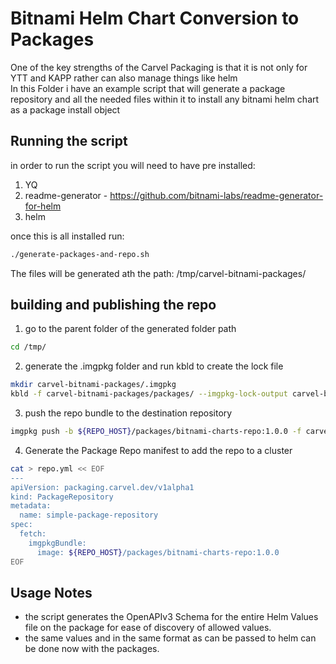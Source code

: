 # Bitnami Helm Chart Conversion to Packages
One of the key strengths of the Carvel Packaging is that it is not only for YTT and KAPP rather can also manage things like helm  
In this Folder i have an example script that will generate a package repository and all the needed files within it to install any bitnami helm chart as a package install object  

## Running the script
in order to run the script you will need to have pre installed:  
1. YQ
2. readme-generator - https://github.com/bitnami-labs/readme-generator-for-helm
3. helm  

once this is all installed run:  
``` bash
./generate-packages-and-repo.sh
```  
The files will be generated ath the path: /tmp/carvel-bitnami-packages/

## building and publishing the repo
1. go to the parent folder of the generated folder path
``` bash
cd /tmp/
```  
2. generate the .imgpkg folder and run kbld to create the lock file
``` bash
mkdir carvel-bitnami-packages/.imgpkg
kbld -f carvel-bitnami-packages/packages/ --imgpkg-lock-output carvel-bitnami-packages/.imgpkg/images.yml
```  
3. push the repo bundle to the destination repository
``` bash
imgpkg push -b ${REPO_HOST}/packages/bitnami-charts-repo:1.0.0 -f carvel-bitnami-packages
```  
4. Generate the Package Repo manifest to add the repo to a cluster
``` bash
cat > repo.yml << EOF
---
apiVersion: packaging.carvel.dev/v1alpha1
kind: PackageRepository
metadata:
  name: simple-package-repository
spec:
  fetch:
    imgpkgBundle:
      image: ${REPO_HOST}/packages/bitnami-charts-repo:1.0.0
EOF
```  

## Usage Notes
* the script generates the OpenAPIv3 Schema for the entire Helm Values file on the package for ease of discovery of allowed values.  
* the same values and in the same format as can be passed to helm can be done now with the packages.  
